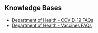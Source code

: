## Knowledge Bases

- [Department of Health - COVID-19 FAQs](https://doh.gov.ph/COVID-19/FAQs)
- [Department of Health - Vaccines FAQs](https://doh.gov.ph/faqs/vaccines)